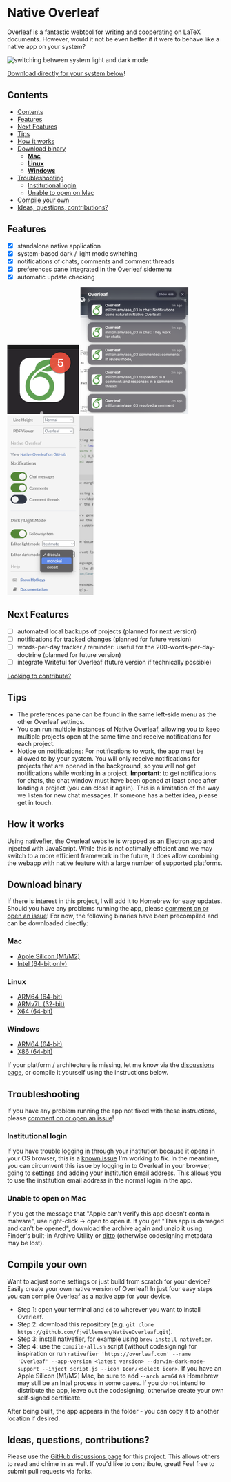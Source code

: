 # Native Overleaf
Overleaf is a fantastic webtool for writing and cooperating on LaTeX documents. 
However, would it not be even better if it were to behave like a native app on your system? 

![switching between system light and dark mode](Assets/showcase/darkmode/switching.gif)

[Download directly for your system below](#download-binary)!


## Contents
- [Contents](#contents)
- [Features](#features)
- [Next Features](#next-features)
- [Tips](#tips)
- [How it works](#how-it-works)
- [Download binary](#download-binary)
  - [**Mac**](#mac)
  - [**Linux**](#linux)
  - [**Windows**](#windows)
- [Troubleshooting](#troubleshooting)
  - [Institutional login](#institutional-login)
  - [Unable to open on Mac](#unable-to-open-on-mac)
- [Compile your own](#compile-your-own)
- [Ideas, questions, contributions?](#ideas-questions-contributions)

## Features
- [x] standalone native application
- [x] system-based dark / light mode switching 
- [x] notifications of chats, comments and comment threads
- [x] preferences pane integrated in the Overleaf sidemenu
- [x] automatic update checking

<p float="left">
    <img src="Assets/showcase/notifications/badgecount.png" alt="notification badgecount">
    <img src="Assets/showcase/notifications/notificationcenter_light.png" width="250" alt="notification center showcase">
    <img src="Assets/showcase/preferences/preferences_pane_extended.png" width="200" alt="preferences pane">
</p>


## Next Features
- [ ] automated local backups of projects (planned for next version)
- [ ] notifications for tracked changes (planned for future version)
- [ ] words-per-day tracker / reminder: useful for the 200-words-per-day-doctrine (planned for future version)
- [ ] integrate Writeful for Overleaf (future version if technically possible) <!-- not supported but possible: https://github.com/nativefier/nativefier/issues/1433 Electron supports this: https://www.electronjs.org/docs/latest/api/extensions -->

[Looking to contribute?](#ideas-questions-contributions)

## Tips
- The preferences pane can be found in the same left-side menu as the other Overleaf settings. 
- You can run multiple instances of Native Overleaf, allowing you to keep multiple projects open at the same time and receive notifications for each project. 
- Notice on notifications: For notifications to work, the app must be allowed to by your system. You will only receive notifications for projects that are opened in the background, so you will not get notifications while working in a project. **Important**: to get notifications for chats, the chat window must have been opened at least once after loading a project (you can close it again). This is a limitation of the way we listen for new chat messages. If someone has a better idea, please get in touch. 

## How it works
Using [nativefier](https://github.com/nativefier/nativefier), the Overleaf website is wrapped as an Electron app and injected with JavaScript. While this is not optimally efficient and we may switch to a more efficient framework in the future, it does allow combining the webapp with native feature with a large number of supported platforms. 

## Download binary
If there is interest in this project, I will add it to Homebrew for easy updates. 
Should you have any problems running the app, please [comment on or open an issue](https://github.com/fjwillemsen/NativeOverleaf/issues)!
For now, the following binaries have been precompiled and can be downloaded directly:

### **Mac**
* [Apple Silicon (M1/M2)](https://github.com/fjwillemsen/NativeOverleaf/releases/latest/download/Overleaf-darwin-arm64.zip)
* [Intel (64-bit only)](https://github.com/fjwillemsen/NativeOverleaf/releases/latest/download/Overleaf-darwin-x64.zip)

### **Linux**
* [ARM64 (64-bit)](https://github.com/fjwillemsen/NativeOverleaf/releases/latest/download/Overleaf-linux-arm64.zip)
* [ARMv7L (32-bit)](https://github.com/fjwillemsen/NativeOverleaf/releases/latest/download/Overleaf-linux-armv7l.zip)
* [X64 (64-bit)](https://github.com/fjwillemsen/NativeOverleaf/releases/latest/download/Overleaf-linux-x64.zip)

### **Windows**
* [ARM64 (64-bit)](https://github.com/fjwillemsen/NativeOverleaf/releases/latest/download/Overleaf-win32-arm64.zip)
* [X86 (64-bit)](https://github.com/fjwillemsen/NativeOverleaf/releases/latest/download/Overleaf-win32-x64.zip)

If your platform / architecture is missing, let me know via the [discussions page](https://github.com/fjwillemsen/NativeOverleaf/discussions), or compile it yourself using the instructions below. 

## Troubleshooting
If you have any problem running the app not fixed with these instructions, please [comment on or open an issue](https://github.com/fjwillemsen/NativeOverleaf/issues)!

### Institutional login
If you have trouble [logging in through your institution](https://www.overleaf.com/institutional-login) because it opens in your OS browser, this is a [known issue](https://github.com/fjwillemsen/NativeOverleaf/issues/3) I'm working to fix. In the meantime, you can circumvent this issue by logging in to Overleaf in your browser, going to [settings](https://www.overleaf.com/user/settings) and adding your institution email address. 
This allows you to use the institution email address in the normal login in the app. 

### Unable to open on Mac
If you get the message that "Apple can't verify this app doesn't contain malware", use right-click -> open to open it. 
If you get "This app is damaged and can't be opened", download the archive again and unzip it using Finder's built-in Archive Utility or [ditto](https://ss64.com/osx/ditto.html) (otherwise codesigning metadata may be lost). 


## Compile your own
Want to adjust some settings or just build from scratch for your device? Easily create your own native version of Overleaf!
In just four easy steps you can compile Overleaf as a native app for your device.  

- Step 1: open your terminal and `cd` to wherever you want to install Overleaf. 
- Step 2: download this repository (e.g. `git clone https://github.com/fjwillemsen/NativeOverleaf.git`).
- Step 3: install nativefier, for example using `brew install nativefier`. 
- Step 4: use the `compile-all.sh` script (without codesigning) for inspiration or run `nativefier 'https://overleaf.com' --name 'Overleaf' --app-version <latest version> --darwin-dark-mode-support --inject script.js --icon Icon/<select icon>`. If you have an Apple Silicon (M1/M2) Mac, be sure to add `--arch arm64` as Homebrew may still be an Intel process in some cases. If you do not intend to distribute the app, leave out the codesigning, otherwise create your own self-signed certificate. 

After being built, the app appears in the folder - you can copy it to another location if desired. 

## Ideas, questions, contributions?
Please use the [GitHub discussions page](https://github.com/fjwillemsen/NativeOverleaf/discussions) for this project. This allows others to read and chime in as well. 
If you'd like to contribute, great! 
Feel free to submit pull requests via forks. 
